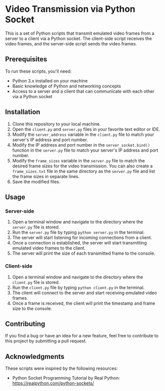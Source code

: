 # Video Transmission via Python Socket

This is a set of Python scripts that transmit emulated video frames from a server to a client via a Python socket. The client-side script receives the video frames, and the server-side script sends the video frames.

## Prerequisites

To run these scripts, you'll need:

- Python 3.x installed on your machine
- Basic knowledge of Python and networking concepts
- Access to a server and a client that can communicate with each other via a Python socket

## Installation

1. Clone this repository to your local machine.
2. Open the `client.py` and `server.py` files in your favorite text editor or IDE.
3. Modify the `server_address` variable in the `client.py` file to match your server's IP address and port number.
4. Modify the IP address and port number in the `server_socket.bind()` function in the `server.py` file to match your server's IP address and port number.
5. Modify the `frame_sizes` variable in the `server.py` file to match the desired frame sizes for the video transmission. You can also create a `frame_sizes.txt` file in the same directory as the `server.py` file and list the frame sizes in separate lines.
6. Save the modified files.

## Usage

### Server-side

1. Open a terminal window and navigate to the directory where the `server.py` file is stored.
2. Run the `server.py` file by typing `python server.py` in the terminal.
3. The server will start listening for incoming connections from a client.
4. Once a connection is established, the server will start transmitting emulated video frames to the client.
5. The server will print the size of each transmitted frame to the console.

### Client-side

1. Open a terminal window and navigate to the directory where the `client.py` file is stored.
2. Run the `client.py` file by typing `python client.py` in the terminal.
3. The client will connect to the server and start receiving emulated video frames.
4. Once a frame is received, the client will print the timestamp and frame size to the console.

## Contributing

If you find a bug or have an idea for a new feature, feel free to contribute to this project by submitting a pull request.

## Acknowledgments

These scripts were inspired by the following resources:

- Python Socket Programming Tutorial by Real Python: https://realpython.com/python-sockets/
